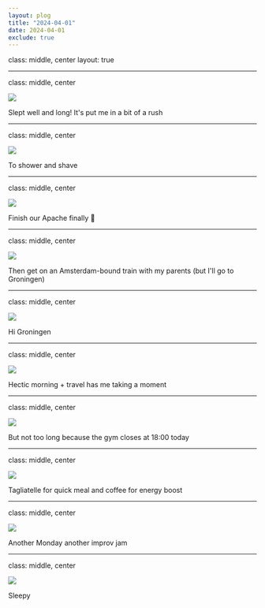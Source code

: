 ```yaml
---
layout: plog
title: "2024-04-01"
date: 2024-04-01
exclude: true
---
```


class: middle, center
layout: true

---

class: middle, center

<img class="plog-picture" src="{{ site.baseurl }}/img/plog/2024-04-01/01.jpg" />

Slept well and long! It's put me in a bit of a rush

---

class: middle, center

<img class="plog-picture" src="{{ site.baseurl }}/img/plog/2024-04-01/02.jpg" />

To shower and shave

---

class: middle, center

<img class="plog-picture" src="{{ site.baseurl }}/img/plog/2024-04-01/03.jpg" />

Finish our Apache finally 🤩

---

class: middle, center

<img class="plog-picture" src="{{ site.baseurl }}/img/plog/2024-04-01/04.jpg" />

Then get on an Amsterdam-bound train with my parents (but I'll go to Groningen)

---

class: middle, center

<img class="plog-picture" src="{{ site.baseurl }}/img/plog/2024-04-01/05.jpg" />

Hi Groningen

---

class: middle, center

<img class="plog-picture" src="{{ site.baseurl }}/img/plog/2024-04-01/06.jpg" />

Hectic morning + travel has me taking a moment

---

class: middle, center

<img class="plog-picture" src="{{ site.baseurl }}/img/plog/2024-04-01/07.jpg" />

But not too long because the gym closes at 18:00 today

---

class: middle, center

<img class="plog-picture" src="{{ site.baseurl }}/img/plog/2024-04-01/08.jpg" />

Tagliatelle for quick meal and coffee for energy boost

---

class: middle, center

<img class="plog-picture" src="{{ site.baseurl }}/img/plog/2024-04-01/09.jpg" />

Another Monday another improv jam

---

class: middle, center

<img class="plog-picture" src="{{ site.baseurl }}/img/plog/2024-04-01/10.jpg" />

Sleepy

